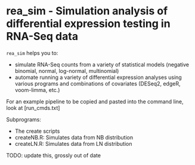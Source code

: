 rea_sim - Simulation analysis of differential expression testing in RNA-Seq data
========================================================

`rea_sim` helps you to:

- simulate RNA-Seq counts from a variety of statistical models (negative binomial, normal, log-normal, multinomial)
- automate running a variety of differential expression analyses using various programs and combinations of covariates (DESeq2, edgeR, voom-limma, etc.)

For an example pipeline to be copied and pasted into the command line, look at [run_cmds.txt]

Subprograms:
- The create scripts
- createNB.R: Simulates data from NB distribution
- createLN.R: Simulates data from LN distribution

TODO: update this, grossly out of date
